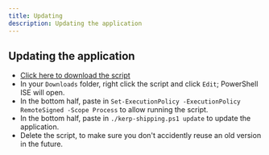 ```yaml
---
title: Updating
description: Updating the application
---
```


## Updating the application

- <a href="/ka-shipping/kerp-shipping.ps1" download>Click here to download the script</a>
- In your `Downloads` folder, right click the script and click `Edit`; PowerShell ISE will open.
- In the bottom half, paste in `Set-ExecutionPolicy -ExecutionPolicy RemoteSigned -Scope Process` to allow running the script.
- In the bottom half, paste in `./kerp-shipping.ps1 update` to update the application.
- Delete the script, to make sure you don't accidently reuse an old version in the future.
